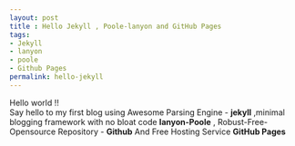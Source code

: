 ```yaml
---
layout: post
title : Hello Jekyll , Poole-lanyon and GitHub Pages
tags:
- Jekyll
- lanyon
- poole
- Github Pages
permalink: hello-jekyll
---
```


<div class="message">
  Hello world !! <Br>
   Say hello to my first blog using Awesome Parsing Engine - <strong>jekyll</strong> 
   ,minimal blogging framework with no bloat code <strong>lanyon-Poole</strong> ,
   Robust-Free-Opensource Repository - <strong>Github</strong> And Free Hosting Service <strong>GitHub Pages</strong> 
</div>

